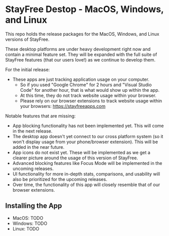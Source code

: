 # StayFree Destop - MacOS, Windows, and Linux

This repo holds the release packages for the MacOS, Windows, and Linux versions of StayFree.

These desktop platforms are under heavy development right now and contain a minimal feature set. They will be expanded with the full suite of StayFree features (that our users love!) as we continue to develop them.

For the initial release:
* These apps are just tracking application usage on your computer.
  * So if you used "Google Chrome" for 2 hours and "Visual Studio Code" for another hour, that is what would show up within the app.
  * At this time, they do not track website usage within your browser.
  * Please rely on our browser extensions to track website usage within your browsers: https://stayfreeapps.com
 
Notable features that are missing:
* App blocking functionality has not been implemented yet. This will come in the next release.
* The desktop app doesn't yet connect to our cross platform system (so it won't display usage from your phone/browser extension). This will be added in the near future.
* App icons do not exist yet. These will be implemented as we get a clearer picture around the usage of this version of StayFree.
* Advanced blocking features like Focus Mode will be implemented in the uncoming releases.
* UI functionality for more in-depth stats, comparisons, and usability will also be prioritized for the upcoming releases.
* Over time, the functionality of this app will closely resemble that of our browser extensions.

## Installing the App

* MacOS: TODO
* Windows: TODO
* Linux: TODO
